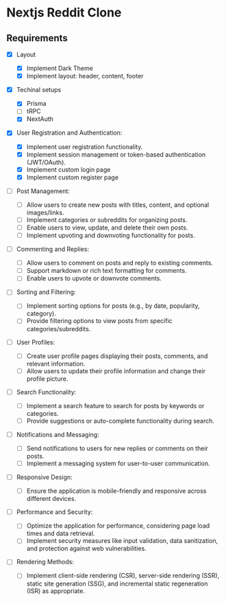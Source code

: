 # Nextjs Reddit Clone

## Requirements

- [x] Layout

  - [x] Implement Dark Theme
  - [x] Implement layout: header, content, footer

- [x] Techinal setups

  - [x] Prisma
  - [ ] tRPC
  - [x] NextAuth

- [x] User Registration and Authentication:

  - [x] Implement user registration functionality.
  - [x] Implement session management or token-based authentication (JWT/OAuth).
  - [x] Implement custom login page
  - [x] Implement custom register page

- [ ] Post Management:

  - [ ] Allow users to create new posts with titles, content, and optional images/links.
  - [ ] Implement categories or subreddits for organizing posts.
  - [ ] Enable users to view, update, and delete their own posts.
  - [ ] Implement upvoting and downvoting functionality for posts.

- [ ] Commenting and Replies:

  - [ ] Allow users to comment on posts and reply to existing comments.
  - [ ] Support markdown or rich text formatting for comments.
  - [ ] Enable users to upvote or downvote comments.

- [ ] Sorting and Filtering:

  - [ ] Implement sorting options for posts (e.g., by date, popularity, category).
  - [ ] Provide filtering options to view posts from specific categories/subreddits.

- [ ] User Profiles:

  - [ ] Create user profile pages displaying their posts, comments, and relevant information.
  - [ ] Allow users to update their profile information and change their profile picture.

- [ ] Search Functionality:

  - [ ] Implement a search feature to search for posts by keywords or categories.
  - [ ] Provide suggestions or auto-complete functionality during search.

- [ ] Notifications and Messaging:

  - [ ] Send notifications to users for new replies or comments on their posts.
  - [ ] Implement a messaging system for user-to-user communication.

- [ ] Responsive Design:

  - [ ] Ensure the application is mobile-friendly and responsive across different devices.

- [ ] Performance and Security:

  - [ ] Optimize the application for performance, considering page load times and data retrieval.
  - [ ] Implement security measures like input validation, data sanitization, and protection against web vulnerabilities.

- [ ] Rendering Methods:
  - [ ] Implement client-side rendering (CSR), server-side rendering (SSR), static site generation (SSG), and incremental static regeneration (ISR) as appropriate.
